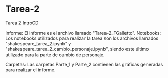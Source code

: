 # Tarea-2
Tarea 2 IntroCD

Informe: El informe es el archivo llamado "Tarea-2_FGalletto".
Notebooks: Los notebooks utilizados para realizar la tarea son los archivos llamados "shakespeare_tarea_2.ipynb" y "shakespeare_tarea_2_cambio_personaje.ipynb", siendo este último utilizado para la parte de cambio de personaje.

Carpetas: Las carpetas Parte_1 y Parte_2 contienen las gráficas generadas para realizar el informe.
